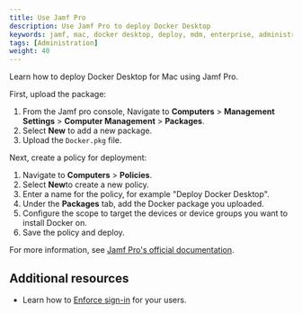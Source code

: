 ```yaml
---
title: Use Jamf Pro
description: Use Jamf Pro to deploy Docker Desktop
keywords: jamf, mac, docker desktop, deploy, mdm, enterprise, administrator
tags: [Administration]
weight: 40
---
```


Learn how to deploy Docker Desktop for Mac using Jamf Pro.

First, upload the package:

1. From the Jamf pro console, Navigate to **Computers** > **Management Settings** > **Computer Management** > **Packages**.
2. Select **New** to add a new package.
3. Upload the `Docker.pkg` file.

Next, create a policy for deployment:

1. Navigate to **Computers** > **Policies**.
2. Select **New**to create a new policy.
3. Enter a name for the policy, for example "Deploy Docker Desktop".
4. Under the **Packages** tab, add the Docker package you uploaded.
5. Configure the scope to target the devices or device groups you want to install Docker on.
6. Save the policy and deploy.

For more information, see [Jamf Pro's official documentation](https://learn.jamf.com/en-US/bundle/jamf-pro-documentation-current/page/Policies.html). 

## Additional resources

- Learn how to [Enforce sign-in](/manuals/security/for-admins/enforce-sign-in/_index.md) for your users.